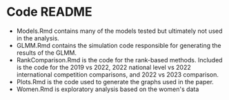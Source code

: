 # Code README
+ Models.Rmd contains many of the models tested but ultimately not used in the analysis. 
+ GLMM.Rmd contains the simulation code responsible for generating the results of the GLMM.
+ RankComparison.Rmd is the code for the rank-based methods.  Included is the
code for the 2019 vs 2022, 2022 national level vs 2022 international competition
comparisons, and 2022 vs 2023 comparison.
+ Plots.Rmd is the code used to generate the graphs used in the paper.
+ Women.Rmd is exploratory analysis based on the women's data